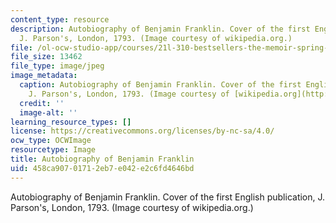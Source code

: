 ```yaml
---
content_type: resource
description: Autobiography of Benjamin Franklin. Cover of the first English publication,
  J. Parson's, London, 1793. (Image courtesy of wikipedia.org.)
file: /ol-ocw-studio-app/courses/21l-310-bestsellers-the-memoir-spring-2010/458ca90701712eb7e042e2c6fd4646bd_21l-310s10-th.jpg
file_size: 13462
file_type: image/jpeg
image_metadata:
  caption: Autobiography of Benjamin Franklin. Cover of the first English publication,
    J. Parson's, London, 1793. (Image courtesy of [wikipedia.org](http://upload.wikimedia.org/wikipedia/commons/archive/0/04/20061211151957!Memoirs_of_Franklin.jpg).)
  credit: ''
  image-alt: ''
learning_resource_types: []
license: https://creativecommons.org/licenses/by-nc-sa/4.0/
ocw_type: OCWImage
resourcetype: Image
title: Autobiography of Benjamin Franklin
uid: 458ca907-0171-2eb7-e042-e2c6fd4646bd
---
```

Autobiography of Benjamin Franklin. Cover of the first English publication, J. Parson's, London, 1793. (Image courtesy of wikipedia.org.)